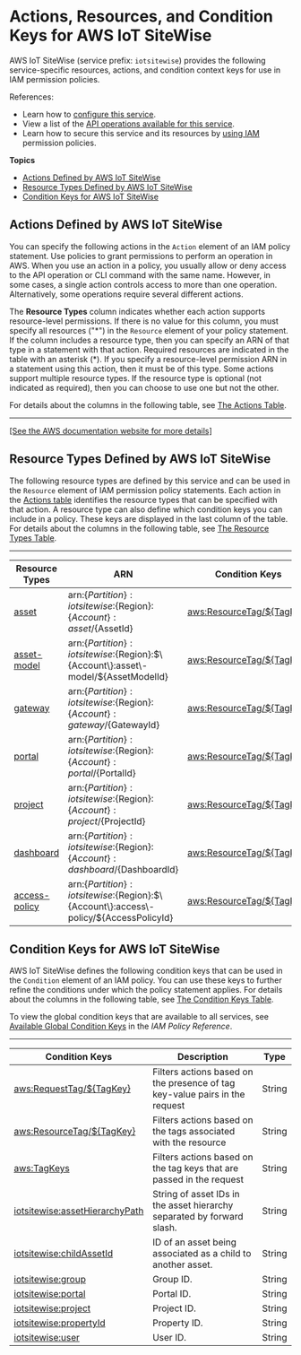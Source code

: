 # Actions, Resources, and Condition Keys for AWS IoT SiteWise<a name="list_awsiotsitewise"></a>

AWS IoT SiteWise \(service prefix: `iotsitewise`\) provides the following service\-specific resources, actions, and condition context keys for use in IAM permission policies\.

References:
+ Learn how to [configure this service](https://docs.aws.amazon.com/iot-sitewise/latest/userguide/)\.
+ View a list of the [API operations available for this service](https://docs.aws.amazon.com/iot-sitewise/latest/APIReference/)\.
+ Learn how to secure this service and its resources by [using IAM](https://docs.aws.amazon.com/iot-sitewise/latest/userguide/) permission policies\.

**Topics**
+ [Actions Defined by AWS IoT SiteWise](#awsiotsitewise-actions-as-permissions)
+ [Resource Types Defined by AWS IoT SiteWise](#awsiotsitewise-resources-for-iam-policies)
+ [Condition Keys for AWS IoT SiteWise](#awsiotsitewise-policy-keys)

## Actions Defined by AWS IoT SiteWise<a name="awsiotsitewise-actions-as-permissions"></a>

You can specify the following actions in the `Action` element of an IAM policy statement\. Use policies to grant permissions to perform an operation in AWS\. When you use an action in a policy, you usually allow or deny access to the API operation or CLI command with the same name\. However, in some cases, a single action controls access to more than one operation\. Alternatively, some operations require several different actions\.

The **Resource Types** column indicates whether each action supports resource\-level permissions\. If there is no value for this column, you must specify all resources \("\*"\) in the `Resource` element of your policy statement\. If the column includes a resource type, then you can specify an ARN of that type in a statement with that action\. Required resources are indicated in the table with an asterisk \(\*\)\. If you specify a resource\-level permission ARN in a statement using this action, then it must be of this type\. Some actions support multiple resource types\. If the resource type is optional \(not indicated as required\), then you can choose to use one but not the other\.

For details about the columns in the following table, see [The Actions Table](reference_policies_actions-resources-contextkeys.md#actions_table)\.


****  
[\[See the AWS documentation website for more details\]](http://docs.aws.amazon.com/IAM/latest/UserGuide/list_awsiotsitewise.html)

## Resource Types Defined by AWS IoT SiteWise<a name="awsiotsitewise-resources-for-iam-policies"></a>

The following resource types are defined by this service and can be used in the `Resource` element of IAM permission policy statements\. Each action in the [Actions table](#awsiotsitewise-actions-as-permissions) identifies the resource types that can be specified with that action\. A resource type can also define which condition keys you can include in a policy\. These keys are displayed in the last column of the table\. For details about the columns in the following table, see [The Resource Types Table](reference_policies_actions-resources-contextkeys.md#resources_table)\.


****  

| Resource Types | ARN | Condition Keys | 
| --- | --- | --- | 
|   [ asset ](https://docs.aws.amazon.com/iot-sitewise/latest/APIReference/API_Asset.html)  |  arn:$\{Partition\}:iotsitewise:$\{Region\}:$\{Account\}:asset/$\{AssetId\}  |   [ aws:ResourceTag/$\{TagKey\} ](#awsiotsitewise-aws_ResourceTag___TagKey_)   | 
|   [ asset\-model ](https://docs.aws.amazon.com/iot-sitewise/latest/APIReference/API_AssetModel.html)  |  arn:$\{Partition\}:iotsitewise:$\{Region\}:$\{Account\}:asset\-model/$\{AssetModelId\}  |   [ aws:ResourceTag/$\{TagKey\} ](#awsiotsitewise-aws_ResourceTag___TagKey_)   | 
|   [ gateway ](https://docs.aws.amazon.com/iot-sitewise/latest/APIReference/API_Gateway.html)  |  arn:$\{Partition\}:iotsitewise:$\{Region\}:$\{Account\}:gateway/$\{GatewayId\}  |   [ aws:ResourceTag/$\{TagKey\} ](#awsiotsitewise-aws_ResourceTag___TagKey_)   | 
|   [ portal ](https://docs.aws.amazon.com/iot-sitewise/latest/APIReference/API_Portal.html)  |  arn:$\{Partition\}:iotsitewise:$\{Region\}:$\{Account\}:portal/$\{PortalId\}  |   [ aws:ResourceTag/$\{TagKey\} ](#awsiotsitewise-aws_ResourceTag___TagKey_)   | 
|   [ project ](https://docs.aws.amazon.com/iot-sitewise/latest/APIReference/API_Project.html)  |  arn:$\{Partition\}:iotsitewise:$\{Region\}:$\{Account\}:project/$\{ProjectId\}  |   [ aws:ResourceTag/$\{TagKey\} ](#awsiotsitewise-aws_ResourceTag___TagKey_)   | 
|   [ dashboard ](https://docs.aws.amazon.com/iot-sitewise/latest/APIReference/API_Dashboard.html)  |  arn:$\{Partition\}:iotsitewise:$\{Region\}:$\{Account\}:dashboard/$\{DashboardId\}  |   [ aws:ResourceTag/$\{TagKey\} ](#awsiotsitewise-aws_ResourceTag___TagKey_)   | 
|   [ access\-policy ](https://docs.aws.amazon.com/iot-sitewise/latest/APIReference/API_AccessPolicy.html)  |  arn:$\{Partition\}:iotsitewise:$\{Region\}:$\{Account\}:access\-policy/$\{AccessPolicyId\}  |   [ aws:ResourceTag/$\{TagKey\} ](#awsiotsitewise-aws_ResourceTag___TagKey_)   | 

## Condition Keys for AWS IoT SiteWise<a name="awsiotsitewise-policy-keys"></a>

AWS IoT SiteWise defines the following condition keys that can be used in the `Condition` element of an IAM policy\. You can use these keys to further refine the conditions under which the policy statement applies\. For details about the columns in the following table, see [The Condition Keys Table](reference_policies_actions-resources-contextkeys.md#context_keys_table)\.

To view the global condition keys that are available to all services, see [Available Global Condition Keys](reference_policies_condition-keys.html#AvailableKeys) in the *IAM Policy Reference*\.


****  

| Condition Keys | Description | Type | 
| --- | --- | --- | 
|   [ aws:RequestTag/$\{TagKey\} ](https://docs.aws.amazon.com/IAM/latest/UserGuide/reference_policies_condition-keys.html#condition-keys-requesttag)  | Filters actions based on the presence of tag key\-value pairs in the request | String | 
|   [ aws:ResourceTag/$\{TagKey\} ](https://docs.aws.amazon.com/IAM/latest/UserGuide/reference_policies_condition-keys.html#condition-keys-resourcetag)  | Filters actions based on the tags associated with the resource | String | 
|   [ aws:TagKeys ](https://docs.aws.amazon.com/IAM/latest/UserGuide/reference_policies_condition-keys.html#condition-keys-tagkeys)  | Filters actions based on the tag keys that are passed in the request | String | 
|   [ iotsitewise:assetHierarchyPath ](https://docs.aws.amazon.com/iot-sitewise/latest/APIReference/API_assetHierarchyPath.html)  | String of asset IDs in the asset hierarchy separated by forward slash\. | String | 
|   [ iotsitewise:childAssetId ](https://docs.aws.amazon.com/iot-sitewise/latest/APIReference/API_childAssetId.html)  | ID of an asset being associated as a child to another asset\. | String | 
|   [ iotsitewise:group ](https://docs.aws.amazon.com/iot-sitewise/latest/APIReference/API_GroupId.html)  | Group ID\. | String | 
|   [ iotsitewise:portal ](https://docs.aws.amazon.com/iot-sitewise/latest/APIReference/API_PortalId.html)  | Portal ID\. | String | 
|   [ iotsitewise:project ](https://docs.aws.amazon.com/iot-sitewise/latest/APIReference/API_ProjectId.html)  | Project ID\. | String | 
|   [ iotsitewise:propertyId ](https://docs.aws.amazon.com/iot-sitewise/latest/APIReference/API_PropertyId.html)  | Property ID\. | String | 
|   [ iotsitewise:user ](https://docs.aws.amazon.com/iot-sitewise/latest/APIReference/API_UserId.html)  | User ID\. | String | 